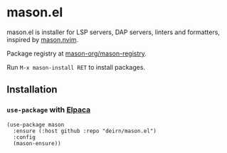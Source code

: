 # mason.el

mason.el is installer for LSP servers, DAP servers, linters and formatters,
inspired by [mason.nvim](https://github.com/mason-org/mason.nvim).

Package registry at [mason-org/mason-registry](https://github.com/mason-org/mason-registry).

Run `M-x mason-install RET` to install packages.

## Installation
### `use-package` with [Elpaca](https://github.com/progfolio/elpaca)
``` emacs-lisp
(use-package mason
  :ensure (:host github :repo "deirn/mason.el")
  :config
  (mason-ensure))
```
